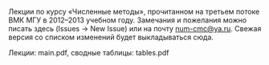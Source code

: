 Лекции по курсу «Численные методы», прочитанном на третьем потоке ВМК МГУ в 2012–2013 учебном году.
Замечания и пожелания можно писать здесь (Issues → New Issue) или на почту num-cmc@ya.ru.
Свежая версия со списком изменений будет выкладываться сюда.

Лекции: main.pdf, сводные таблицы: tables.pdf


